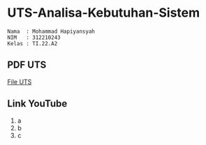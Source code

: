 # UTS-Analisa-Kebutuhan-Sistem
```
Nama  : Mohammad Hapiyansyah
NIM   : 312210243
Kelas : TI.22.A2
```
## PDF UTS

[File UTS](312210243_AKS.pdf)

## Link YouTube 

1. a
2. b
3. c
